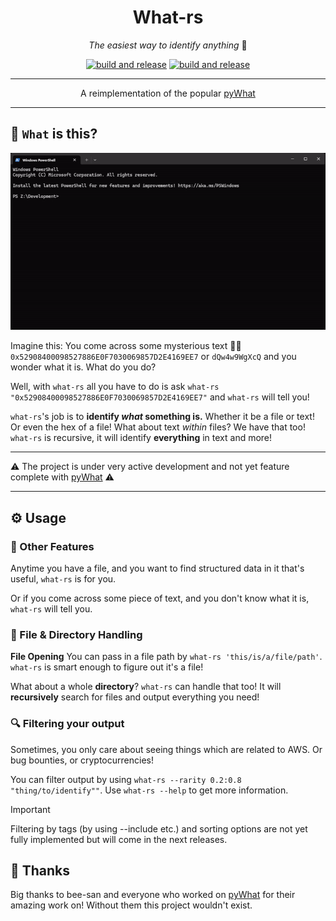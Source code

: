 <div align="center" style="text-align: center;">

# What-rs

_The easiest way to identify anything_ 🔎


[![build and release](https://github.com/jannikgohr/What-rs/actions/workflows/multi-platform-release.yml/badge.svg)](https://github.com/jannikgohr/What-rs/releases)
[![build and release](https://github.com/jannikgohr/What-rs/actions/workflows/test.yml/badge.svg)](https://github.com/jannikgohr/What-rs/actions/workflows/test.yml)

---

A reimplementation of the popular [pyWhat](https://github.com/bee-san/pyWhat/)

---

</div>


## 🤔 `What` is this?

![Demo GIF](img/demo.gif)

Imagine this: You come across some mysterious text 🧙‍♂️ `0x52908400098527886E0F7030069857D2E4169EE7` or `dQw4w9WgXcQ` and you wonder what it is. What do you do?

Well, with `what-rs` all you have to do is ask `what-rs "0x52908400098527886E0F7030069857D2E4169EE7"` and `what-rs` will tell you!

`what-rs`'s job is to **identify _what_ something is.** Whether it be a file or text! Or even the hex of a file! What about text _within_ files? We have that too! `what-rs` is recursive, it will identify **everything** in text and more!

---

⚠️ The project is under very active development and not yet feature complete with [pyWhat](https://github.com/bee-san/pyWhat/) ⚠️

---

## ⚙ Usage

### 🌌 Other Features

Anytime you have a file, and you want to find structured data in it that's useful, `what-rs` is for you.

Or if you come across some piece of text, and you don't know what it is, `what-rs` will tell you.

### 📁 File & Directory Handling

**File Opening** You can pass in a file path by `what-rs 'this/is/a/file/path'`. `what-rs` is smart enough to figure out it's a file!

What about a whole **directory**? `what-rs` can handle that too! It will **recursively** search for files and output everything you need!

### 🔍 Filtering your output

Sometimes, you only care about seeing things which are related to AWS. Or bug bounties, or cryptocurrencies!

You can filter output by using `what-rs --rarity 0.2:0.8 "thing/to/identify""`. Use `what-rs --help` to get more information.

> [!IMPORTANT]
> Filtering by tags (by using --include etc.) and sorting options are not yet fully implemented but will come in the next releases.


## 🙏 Thanks

Big thanks to bee-san and everyone who worked on [pyWhat](https://github.com/bee-san/pyWhat/) for their amazing work on!
Without them this project wouldn't exist. 